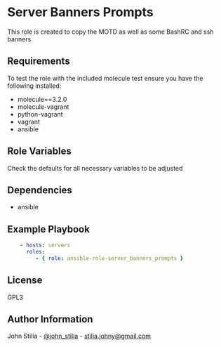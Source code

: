 Server Banners Prompts
=========

This role is created to copy the MOTD as well as some BashRC and ssh banners

Requirements
------------

To test the role with the included molecule test ensure you have the following installed:
- molecule==3.2.0
- molecule-vagrant
- python-vagrant
- vagrant
- ansible

Role Variables
--------------

Check the defaults for all necessary variables to be adjusted

Dependencies
------------

- ansible

Example Playbook
----------------

```yaml
    - hosts: servers
      roles:
         - { role: ansible-role-server_banners_prompts }
```

License
-------

GPL3

Author Information
------------------

John Stilia   - [@john_stilia](https://twitter.com/john_stilia) - stilia.johny@gmail.com
